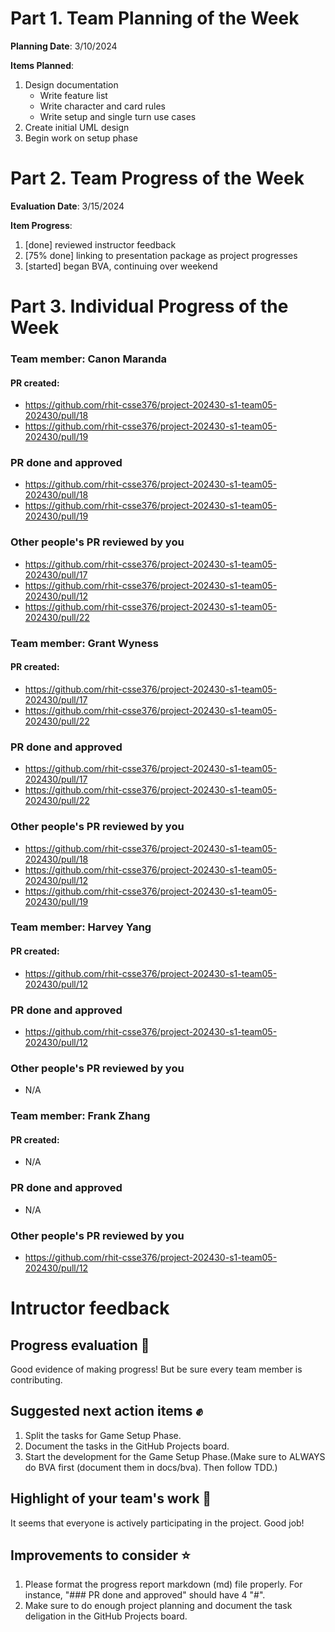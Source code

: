 # Part 1. Team Planning of the Week
**Planning Date**: 3/10/2024

**Items Planned**:
1. Design documentation
    - Write feature list
    - Write character and card rules
    - Write setup and single turn use cases
2. Create initial UML design
3. Begin work on setup phase

# Part 2. Team Progress of the Week
**Evaluation Date**: 3/15/2024

**Item Progress**:
1. [done] reviewed instructor feedback
2. [75% done] linking to presentation package as project progresses
3. [started] began BVA, continuing over weekend

# Part 3. Individual Progress of the Week
### Team member: Canon Maranda
#### PR created:
- https://github.com/rhit-csse376/project-202430-s1-team05-202430/pull/18
- https://github.com/rhit-csse376/project-202430-s1-team05-202430/pull/19

### PR done and approved
- https://github.com/rhit-csse376/project-202430-s1-team05-202430/pull/18
- https://github.com/rhit-csse376/project-202430-s1-team05-202430/pull/19

### Other people's PR reviewed by you
- https://github.com/rhit-csse376/project-202430-s1-team05-202430/pull/17
- https://github.com/rhit-csse376/project-202430-s1-team05-202430/pull/12
- https://github.com/rhit-csse376/project-202430-s1-team05-202430/pull/22

### Team member: Grant Wyness
#### PR created:
- https://github.com/rhit-csse376/project-202430-s1-team05-202430/pull/17
- https://github.com/rhit-csse376/project-202430-s1-team05-202430/pull/22

### PR done and approved
- https://github.com/rhit-csse376/project-202430-s1-team05-202430/pull/17
- https://github.com/rhit-csse376/project-202430-s1-team05-202430/pull/22

### Other people's PR reviewed by you
- https://github.com/rhit-csse376/project-202430-s1-team05-202430/pull/18
- https://github.com/rhit-csse376/project-202430-s1-team05-202430/pull/12
- https://github.com/rhit-csse376/project-202430-s1-team05-202430/pull/19

### Team member: Harvey Yang
#### PR created:
- https://github.com/rhit-csse376/project-202430-s1-team05-202430/pull/12

### PR done and approved
- https://github.com/rhit-csse376/project-202430-s1-team05-202430/pull/12

### Other people's PR reviewed by you
- N/A


### Team member: Frank Zhang
#### PR created:
- N/A

### PR done and approved
- N/A

### Other people's PR reviewed by you
- https://github.com/rhit-csse376/project-202430-s1-team05-202430/pull/12


# Intructor feedback
## Progress evaluation :scroll:
Good evidence of making progress! But be sure every team member is contributing.

## Suggested next action items :fist:
1. Split the tasks for Game Setup Phase.
2. Document the tasks in the GitHub Projects board.
3. Start the development for the Game Setup Phase.(Make sure to ALWAYS do BVA first (document them in docs/bva). Then follow TDD.)

## Highlight of your team's work :partying_face:
It seems that everyone is actively participating in the project. Good job!

## Improvements to consider :star:
1. Please format the progress report markdown (md) file properly. For instance, "### PR done and approved" should have 4 "#". 
2. Make sure to do enough project planning and document the task deligation in the GitHub Projects board.

